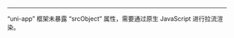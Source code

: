 <Title>使用 “uni-app” 框架，拉流的时候 “playerStateUpdate” 显示拉流成功，但是使用 “srcObject” 无法渲染出画面？</Title>



- - -

“uni-app” 框架未暴露 “srcObject” 属性，需要通过原生 JavaScript 进行拉流渲染。